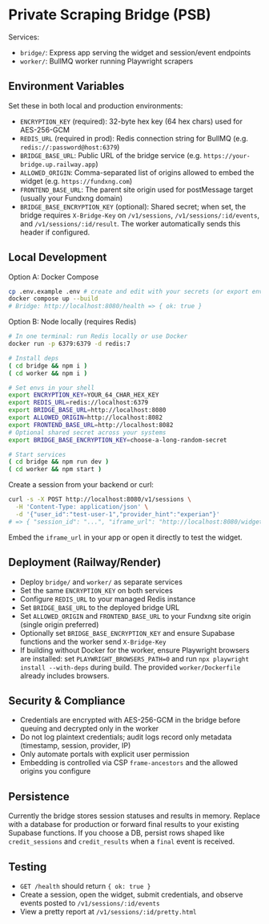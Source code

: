 # Private Scraping Bridge (PSB)

Services:
- `bridge/`: Express app serving the widget and session/event endpoints
- `worker/`: BullMQ worker running Playwright scrapers

## Environment Variables
Set these in both local and production environments:
- `ENCRYPTION_KEY` (required): 32-byte hex key (64 hex chars) used for AES-256-GCM
- `REDIS_URL` (required in prod): Redis connection string for BullMQ (e.g. `redis://:password@host:6379`)
- `BRIDGE_BASE_URL`: Public URL of the bridge service (e.g. `https://your-bridge.up.railway.app`)
- `ALLOWED_ORIGIN`: Comma-separated list of origins allowed to embed the widget (e.g. `https://fundxng.com`)
- `FRONTEND_BASE_URL`: The parent site origin used for postMessage target (usually your Fundxng domain)
- `BRIDGE_BASE_ENCRYPTION_KEY` (optional): Shared secret; when set, the bridge requires `X-Bridge-Key` on `/v1/sessions`, `/v1/sessions/:id/events`, and `/v1/sessions/:id/result`. The worker automatically sends this header if configured.

## Local Development

Option A: Docker Compose

```bash
cp .env.example .env # create and edit with your secrets (or export envs directly)
docker compose up --build
# Bridge: http://localhost:8080/health => { ok: true }
```

Option B: Node locally (requires Redis)

```bash
# In one terminal: run Redis locally or use Docker
docker run -p 6379:6379 -d redis:7

# Install deps
( cd bridge && npm i )
( cd worker && npm i )

# Set envs in your shell
export ENCRYPTION_KEY=YOUR_64_CHAR_HEX_KEY
export REDIS_URL=redis://localhost:6379
export BRIDGE_BASE_URL=http://localhost:8080
export ALLOWED_ORIGIN=http://localhost:8082
export FRONTEND_BASE_URL=http://localhost:8082
# Optional shared secret across your systems
export BRIDGE_BASE_ENCRYPTION_KEY=choose-a-long-random-secret

# Start services
( cd bridge && npm run dev )
( cd worker && npm start )
```

Create a session from your backend or curl:

```bash
curl -s -X POST http://localhost:8080/v1/sessions \
  -H 'Content-Type: application/json' \
  -d '{"user_id":"test-user-1","provider_hint":"experian"}'
# => { "session_id": "...", "iframe_url": "http://localhost:8080/widget/<id>" }
```

Embed the `iframe_url` in your app or open it directly to test the widget.

## Deployment (Railway/Render)
- Deploy `bridge/` and `worker/` as separate services
- Set the same `ENCRYPTION_KEY` on both services
- Configure `REDIS_URL` to your managed Redis instance
- Set `BRIDGE_BASE_URL` to the deployed bridge URL
- Set `ALLOWED_ORIGIN` and `FRONTEND_BASE_URL` to your Fundxng site origin (single origin preferred)
- Optionally set `BRIDGE_BASE_ENCRYPTION_KEY` and ensure Supabase functions and the worker send `X-Bridge-Key`
- If building without Docker for the worker, ensure Playwright browsers are installed: set `PLAYWRIGHT_BROWSERS_PATH=0` and run `npx playwright install --with-deps` during build. The provided `worker/Dockerfile` already includes browsers.

## Security & Compliance
- Credentials are encrypted with AES-256-GCM in the bridge before queuing and decrypted only in the worker
- Do not log plaintext credentials; audit logs record only metadata (timestamp, session, provider, IP)
- Only automate portals with explicit user permission
- Embedding is controlled via CSP `frame-ancestors` and the allowed origins you configure

## Persistence
Currently the bridge stores session statuses and results in memory. Replace with a database for production or forward final results to your existing Supabase functions. If you choose a DB, persist rows shaped like `credit_sessions` and `credit_results` when a `final` event is received.

## Testing
- `GET /health` should return `{ ok: true }`
- Create a session, open the widget, submit credentials, and observe events posted to `/v1/sessions/:id/events`
- View a pretty report at `/v1/sessions/:id/pretty.html`
